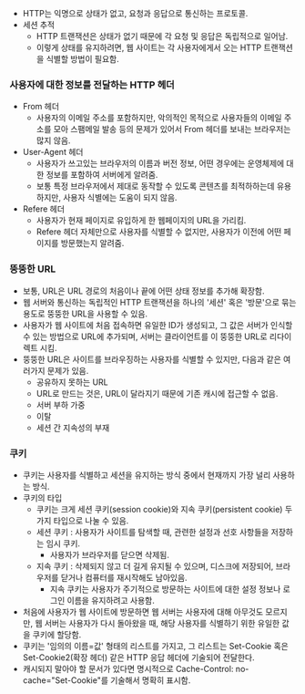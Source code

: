- HTTP는 익명으로 상태가 없고, 요청과 응답으로 통신하는 프로토콜.
- 세션 추적
    - HTTP 트랜잭션은 상태가 없기 때문에 각 요청 및 응답은 독립적으로 일어남.
    - 이렇게 상태를 유지하려면, 웹 사이트는 각 사용자에게서 오는 HTTP 트랜잭션을 식별할 방법이 필요함.

### 사용자에 대한 정보를 전달하는 HTTP 헤더
- From 헤더
    - 사용자의 이메일 주소를 포함하지만, 악의적인 목적으로 사용자들의 이메일 주소를 모아 스팸메일 발송 등의 문제가 있어서 From 헤더를 보내는 브라우저는 많지 않음.
- User-Agent 헤더
    - 사용자가 쓰고있는 브라우저의 이름과 버전 정보, 어떤 경우에는 운영체제에 대한 정보를 포함하여 서버에게 알려줌.
    - 보통 특정 브라우저에서 제대로 동작할 수 있도록 콘텐츠를 최적하하는데 유용하지만, 사용자 식별에는 도움이 되지 않음.
- Refere 헤더
    - 사용자가 현재 페이지로 유입하게 한 웹페이지의 URL을 가리킴.
    - Refere 헤더 자체만으로 사용자를 식별할 수 없지만, 사용자가 이전에 어떤 페이지를 방문했는지 알려줌.

### 뚱뚱한 URL

- 보통, URL은 URL 경로의 처음이나 끝에 어떤 상태 정보를 추가해 확장함.
- 웹 서버와 통신하는 독립적인 HTTP 트랜잭션을 하나의 '세션' 혹은 '방문'으로 묶는 용도로 뚱뚱한 URL을 사용할 수 있음.
- 사용자가 웹 사이트에 처음 접속하면 유일한 ID가 생성되고, 그 값은 서버가 인식할 수 있는 방법으로 URL에 추가되며, 서버는 클라이언트를 이 뚱뚱한 URL로 리다이렉트 시킴.
- 뚱뚱한 URL은 사이트를 브라우징하는 사용자를 식별할 수 있지만, 다음과 같은 여러가지 문제가 있음.
    - 공유하지 못하는 URL
    - URL로 만드는 것은, URL이 달라지기 때문에 기존 캐시에 접근할 수 없음.
    - 서버 부하 가중
    - 이탈
    - 세션 간 지속성의 부재
        
        

### 쿠키

- 쿠키는 사용자를 식별하고 세션을 유지하는 방식 중에서 현재까지 가장 널리 사용하는 방식.
- 쿠키의 타입
    - 쿠키는 크게 세션 쿠키(session cookie)와 지속 쿠키(persistent cookie) 두 가지 타입으로 나눌 수 있음.
    - 세션 쿠키 : 사용자가 사이트를 탐색할 때, 관련한 설정과 선호 사항들을 저장하는 임시 쿠키.
        - 사용자가 브라우저를 닫으면 삭제됨.
    - 지속 쿠키 : 삭제되지 않고 더 길게 유지될 수 있으며, 디스크에 저장되어, 브라우저를 닫거나 컴퓨터를 재시작해도 남아있음.
        - 지속 쿠키는 사용자가 주기적으로 방문하는 사이트에 대한 설정 정보나 로그인 이름을 유지하려고 사용함.
- 처음에 사용자가 웹 사이트에 방문하면 웹 서버는 사용자에 대해 아무것도 모르지만, 웹 서버는 사용자가 다시 돌아왔을 때, 해당 사용자를 식별하기 위한 유일한 값을 쿠키에 할당함.
- 쿠키는 '임의의 이름=값' 형태의 리스트를 가지고, 그 리스트는 Set-Cookie 혹은 Set-Cookie2(확장 헤더) 같은 HTTP 응답 헤더에 기술되어 전달한다.
- 캐시되지 말아야 할 문서가 있다면 명시적으로 Cache-Control: no-cache="Set-Cookie"를 기술해서 명확히 표시함.
